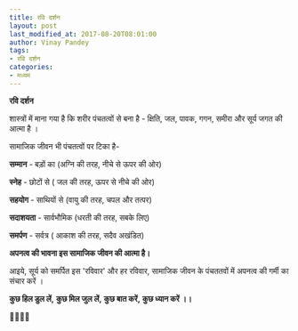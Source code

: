 ```yaml
---
title: रवि दर्शन
layout: post
last_modified_at: 2017-08-20T08:01:00
author: Vinay Pandey
tags:
- रवि दर्शन
categories:
- मध्यम
---
```

**रवि दर्शन**

शास्त्रों में माना गया है कि शरीर पंचतत्वों से बना है - 
क्षिति, जल, पावक, गगन, समीरा और 
सूर्य जगत की आत्मा है । 

सामाजिक जीवन भी पंचतत्वों पर टिका है-

**सम्मान** - बड़ों का (अग्नि की तरह, नीचे से ऊपर की ओर)

**स्नेह** - छोटों से ( जल की तरह, ऊपर से नीचे की ओर)

**सहयोग** - साथियों से (वायु की तरह, चपल और तत्पर)

**सदाशयता** - सार्वभौमिक (धरती की तरह, सबके लिए)

**समर्पण** - सर्वत्र ( आकाश की तरह, सदैव अखंडित)

**अपनत्व की भावना इस सामाजिक जीवन की आत्मा है।**
 
आइये, सूर्य को समर्पित इस 'रविवार' और हर रविवार,
सामाजिक जीवन के पंचततवों में अपनत्व की गर्मी का संचार करें । 

**कुछ हिल डुल लें,**
**कुछ मिल जुल लें,**
**कुछ बात करें,**
**कुछ ध्यान करें ।।**

🙏🌷🌷🙏


